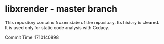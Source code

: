 # libxrender - master branch

This repository contains frozen state of the repository.
Its history is cleared. It is used only for static code
analysis with Codacy.

Commit Time: 1710140898
